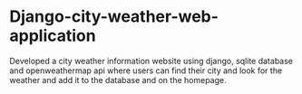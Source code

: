 # Django-city-weather-web-application
Developed a city weather information website using django, sqlite database and openweathermap api where users can find their city and look for the weather and add it to the database and on the homepage.
